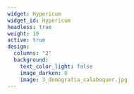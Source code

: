 ```yaml
---
widget: Hypericum
widget_id: Hypericum
headless: true
weight: 10
active: true
design:
  columns: "2"
  background:
    text_color_light: false
    image_darken: 0
    image: 3_demografia_calaboquer.jpg
---
```

